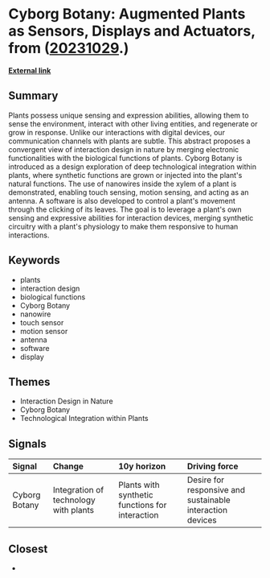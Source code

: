# __Cyborg Botany: Augmented Plants as Sensors, Displays and Actuators__, from ([20231029](https://kghosh.substack.com/p/20231029).)

__[External link](https://dl.acm.org/doi/10.1145/3290607.3311778?utm_source=substack&utm_medium=email)__



## Summary

Plants possess unique sensing and expression abilities, allowing them to sense the environment, interact with other living entities, and regenerate or grow in response. Unlike our interactions with digital devices, our communication channels with plants are subtle. This abstract proposes a convergent view of interaction design in nature by merging electronic functionalities with the biological functions of plants. Cyborg Botany is introduced as a design exploration of deep technological integration within plants, where synthetic functions are grown or injected into the plant's natural functions. The use of nanowires inside the xylem of a plant is demonstrated, enabling touch sensing, motion sensing, and acting as an antenna. A software is also developed to control a plant's movement through the clicking of its leaves. The goal is to leverage a plant's own sensing and expressive abilities for interaction devices, merging synthetic circuitry with a plant's physiology to make them responsive to human interactions.

## Keywords

* plants
* interaction design
* biological functions
* Cyborg Botany
* nanowire
* touch sensor
* motion sensor
* antenna
* software
* display

## Themes

* Interaction Design in Nature
* Cyborg Botany
* Technological Integration within Plants

## Signals

| Signal        | Change                                | 10y horizon                                     | Driving force                                             |
|:--------------|:--------------------------------------|:------------------------------------------------|:----------------------------------------------------------|
| Cyborg Botany | Integration of technology with plants | Plants with synthetic functions for interaction | Desire for responsive and sustainable interaction devices |

## Closest

* 